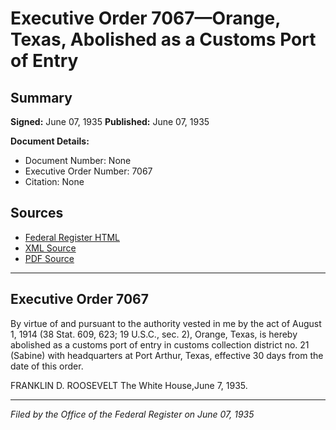 # Executive Order 7067—Orange, Texas, Abolished as a Customs Port of Entry

## Summary

**Signed:** June 07, 1935
**Published:** June 07, 1935

**Document Details:**
- Document Number: None
- Executive Order Number: 7067
- Citation: None

## Sources
- [Federal Register HTML](https://www.presidency.ucsb.edu/documents/executive-order-7067-orange-texas-abolished-customs-port-entry)
- [XML Source](None)
- [PDF Source](None)

---

## Executive Order 7067

By virtue of and pursuant to the authority vested in me by the act of August 1, 1914 (38 Stat. 609, 623; 19 U.S.C., sec. 2), Orange, Texas, is hereby abolished as a customs port of entry in customs collection district no. 21 (Sabine) with headquarters at Port Arthur, Texas, effective 30 days from the date of this order.

FRANKLIN D. ROOSEVELT
The White House,June 7, 1935.

---

*Filed by the Office of the Federal Register on June 07, 1935*
